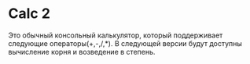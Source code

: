 # Calc 2
Это обычный консольный калькулятор, который поддерживает следующие операторы(+,-,/,*). 
В следующей версии будут доступны вычисление корня и возведение в степень.
